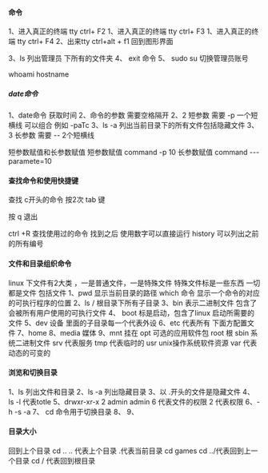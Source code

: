 #### 命令
1、进入真正的终端 tty ctrl+ F2
1、进入真正的终端 tty ctrl+ F3
1、进入真正的终端 tty ctrl+ F4
2、出来tty ctrl+alt + f1 回到图形界面

3、ls 列出管理员 下所有的文件夹
4、 exit 命令
5、 sudo su  切换管理员账号

whoami
hostname 

##### date命令
1、date命令  获取时间
2、命令的参数 需要空格隔开
2、2 短参数 需要  -p 一个短横线 可以组合 例如 -paTc
3、ls -a 列出当前目录下的所有文件包括隐藏文件 
3、3 长参数 需要 -- 2个短横线

短参数赋值和长参数赋值
短参数赋值 command -p 10
长参数赋值 command ---paramete=10 

#### 查找命令和使用快捷键 
查找   c开头的命令  按2次 tab 键

按 q 退出

ctrl +R  查找使用过的命令
找到之后 使用数字可以直接运行
history 可以列出之前的所有编号

#### 文件和目录组织命令
  linux 下文件有2大类 ，一是普通文件，一是特殊文件
  特殊文件标是一些东西
  一切都是文件 包括文件
 1、pwd  显示当前目录的路径
 which 命令 显示一个命令的对应的可执行程序的位置
 2、ls / 根目录下所有子目录 
 3、bin 表示二进制文件 包含了会被所有用户使用的可执行文件
 4、 boot  标是启动，包含了linux 启动所需要的文件
 5、dev 设备 里面的子目录每一个代表外设
 6、etc 代表所有 下面方配置文件
 7、home 
 8、media 媒体
 9、mnt 挂在
 opt 可选的应用软件包
 root 根
 sbin 系统二进制文件
 srv 代表服务
 tmp 代表临时的
 usr unix操作系统软件资源
 var 代表动态的可变的
 
#### 浏览和切换目录
1、ls 列出文件和目录
2、ls -a 列出隐藏目录
3、以 .开头的文件是隐藏文件 
4、 ls -l 代表totle
5、drwxr-xr-x 2 admin admin 6   代表文件的权限
2 代表权限 
6、-h -s -a 
7、 cd 命令用于切换目录
8、
9、

#### 目录大小
回到上个目录 cd .. 
.. 代表上个目录 .代表当前目录
cd games 
cd ../代表回到上一个目录
cd / 代表回到根目录


 



